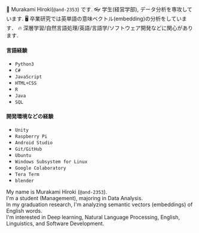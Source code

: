 
🧠 Murakami Hiroki(`@and-2353`) です.
👓 学生(経営学部), データ分析を専攻しています.
🖥️ 卒業研究では英単語の意味ベクトル(embedding)の分析をしています．
🔥 深層学習/自然言語処理/英語/言語学/ソフトウェア開発などに関心があります.

#### 言語経験
- `Python3`
- `C#`
- `JavaScript`
- `HTML+CSS`
- `R`
- `Java`
- `SQL` 

#### 開発環境などの経験
- `Unity`
- `Raspberry Pi`
- `Android Studio`
- `Git/GitHub`
- `Ubuntu`
- `Windows Subsystem for Linux`
- `Google Colaboratory`
- `Tera Term`
- `blender`

My name is Murakami Hiroki (`@and-2353`).<br>
I'm a student (Management), majoring in Data Analysis.<br>
In my graduation research, I'm analyzing semantic vectors (embeddings) of English words.<br>
I'm interested in Deep learning, Natural Language Processing, English, Linguistics, and Software Development.<br>


<!---
and-2353/and-2353 is a ✨ special ✨ repository because its `README.md` (this file) appears on your GitHub profile.
You can click the Preview link to take a look at your changes.
--->
